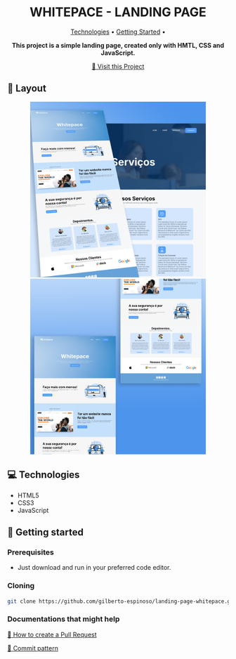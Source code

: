 <h1 align="center" style="font-weight: bold;">WHITEPACE - LANDING PAGE  </h1>

<p align="center">
 <a href="#tech">Technologies</a> • 
 <a href="#started">Getting Started</a> •

</p>

<p align="center">
    <b>This project is a simple landing page, created only with HMTL, CSS and JavaScript.</b>
</p>

<p align="center">
     <a href="https://main--whitepace-landing.netlify.app/">📱 Visit this Project</a>
</p>

<h2 id="layout">🎨 Layout</h2>

<p align="center">
    <img src="img/white-banner.png" alt="Image Example" width="400px">
    <img src="img/white-banner2.png" alt="Image Example" width="400px">
</p>

<h2 id="tech">💻 Technologies</h2>

- HTML5
- CSS3
- JavaScript

<h2 id="started">🚀 Getting started</h2>

<h3>Prerequisites</h3>

- Just download and run in your preferred code editor.

<h3>Cloning</h3>

```bash
git clone https://github.com/gilberto-espinoso/landing-page-whitepace.git
```

<h3>Documentations that might help</h3>

[📝 How to create a Pull Request](https://www.atlassian.com/br/git/tutorials/making-a-pull-request)

[💾 Commit pattern](https://gist.github.com/joshbuchea/6f47e86d2510bce28f8e7f42ae84c716)
